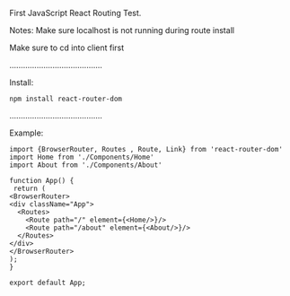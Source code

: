 First JavaScript React Routing Test.

Notes:
Make sure localhost is not running during route install

Make sure to cd into client first

.........................................

Install:        

    npm install react-router-dom

.........................................

Example:

    import {BrowserRouter, Routes , Route, Link} from 'react-router-dom'
    import Home from './Components/Home'
    import About from './Components/About'

    function App() {
     return (
    <BrowserRouter>
    <div className="App">
      <Routes>
        <Route path="/" element={<Home/>}/>
        <Route path="/about" element={<About/>}/>
      </Routes>
    </div>
    </BrowserRouter>
    );
    }

    export default App;
